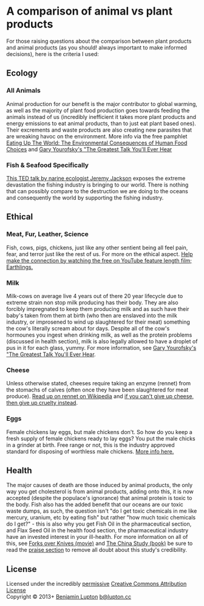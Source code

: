 # A comparison of animal vs plant products

For those raising questions about the comparison between plant products and animal products (as you should! always important to make informed decisions), here is the criteria I used:


## Ecology
### All Animals
Animal production for our benefit is the major contributor to global warming, as well as the majority of plant food production goes towards feeding the animals instead of us (incredibly inefficient it takes more plant products and energy emissions to eat animal products, than to just eat plant based ones). Their excrements and waste products are also creating new parasites that are wreaking havoc on the environment. More info via the free pamphlet [Eating Up The World: The Environmental Consequences of Human Food Choices](http://www.vnv.org.au/site/htmfiles/eatinguptheworld.htm) and [Gary Yourofsky's "The Greatest Talk You'll Ever Hear](https://www.youtube.com/watch?v=es6U00LMmC4)

### Fish & Seafood Specifically
[This TED talk by narine ecologist Jeremy Jackson](http://www.youtube.com/watch?v=u0VHC1-DO_8) exposes the extreme devastation the fishing industry is bringing to our world. There is nothing that can possibly compare to the destruction we are doing to the oceans and consequently the world by supporting the fishing industry.


## Ethical
### Meat, Fur, Leather, Science
Fish, cows, pigs, chickens, just like any other sentient being all feel pain, fear, and terror just like the rest of us. For more on the ethical aspect. [Help make the connection by watching the free on YouTube feature length film; Earthlings.](http://www.youtube.com/watch?v=ce4DJh-L7Ys)

### Milk
Milk-cows on average live 4 years out of there 20 year lifecycle due to extreme strain non stop milk producing has their body. They are also forcibly impregnated to keep them producing milk and as such have their baby's taken from them at birth (who then are enslaved into the milk industry, or improsened to wind up slaughtered for their meat) something the cow's literally scream about for days. Despite all of the cow's hormounes you ingest when drinking milk, as well as the protein problems (discussed in health section), milk is also legally allowed to have a droplet of pus in it for each glass, yummy. For more information, see [Gary Yourofsky's "The Greatest Talk You'll Ever Hear](https://www.youtube.com/watch?v=es6U00LMmC4).

### Cheese
Unless otherwise stated, cheeses require taking an enzyme (rennet) from the stomachs of calves (often once they have been slaughtered for meat produce). [Read up on rennet on Wikipedia](http://h.lupton.cc/post/60622814872/rennet-wikipedia-the-free-encyclopedia) and [if you can't give up cheese, then give up cruelty instead](http://h.lupton.cc/post/60620960196/i-couldnt-give-up-cheese-so-i-gave-up-animal-cruelty).

### Eggs
Female chickens lay eggs, but male chickens don't. So how do you keep a fresh supply of female chickens ready to lay eggs? You put the male chicks in a grinder at birth. Free range or not, this is the industry approved standard for disposing of worthless male chickens. [More info here.](http://h.lupton.cc/post/58052411547/if-it-cant-lay-eggs-it-isnt-profitable-to-the)


## Health
The major causes of death are those induced by animal products, the only way you get cholesterol is from animal products, adding onto this, it is now accepted (despite the populace's ignorance) that animal protein is toxic to the body. Fish also has the added benefit that our oceans are our toxic waste dumps, as such, the question isn't "do I get toxic chemicals in me like mercury, uranium, etc by eating fish" but rather "how much toxic chemicals do I get?" - this is also why you get Fish Oil in the pharmaceutical section, and Flax Seed Oil in the health food section, the pharmaceutical industry have an invested interest in your ill-health. For more information on all of this, see [Forks over Knives (movie)](http://www.forksoverknives.com/) and [The China Study (book)](http://www.thechinastudy.com/) be sure to read the [praise section](http://www.thechinastudy.com/the-china-study/praise/) to remove all doubt about this study's credibility.


## License
Licensed under the incredibly [permissive](http://en.wikipedia.org/wiki/Permissive_free_software_licence) [Creative Commons Attribution License](http://creativecommons.org/licenses/by/3.0/)
<br/>Copyright &copy; 2013+ [Benjamin Lupton](http://balupton.com) <b@lupton.cc>